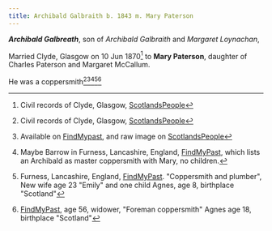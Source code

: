 ```yaml
---
title: Archibald Galbraith b. 1843 m. Mary Paterson
---
```

***Archibald Galbreath***, son of *Archibald Galbraith* and *Margaret Loynachan*,

Married Clyde, Glasgow on 10 Jun 1870[^marriage-paterson] to **Mary Paterson**, daughter of Charles Paterson and Margaret McCallum.

He was a coppersmith[^marriage-paterson][^census-1871][^census-1881][^census-1891][^census-1901]

[^marriage-paterson]: Civil records of Clyde, Glasgow, [ScotlandsPeople](https://www.scotlandspeople.gov.uk/view-image/nrs_stat_marriages/6895308)

[^census-1871]:  Available on [FindMypast](https://www.findmypast.com/transcript?id=GBC%2F1871%2F0024906490), and raw image on [ScotlandsPeople](https://www.scotlandspeople.gov.uk/view-image/nrs_census/10682619?image=10&return_row=0)

[^census-1881]: Maybe Barrow in Furness, Lancashire, England,  [FindMyPast](https://www.findmypast.com/transcript?id=GBC%2F1881%2F0019831138), which lists an Archibald as  master coppersmith with Mary, no children.

[^census-1891]:  Furness, Lancashire, England,  [FindMyPast](https://www.findmypast.com/transcript?id=GBC%2F1891%2F0024095495). "Coppersmith and plumber",  New wife age 23 "Emily" and one child Agnes, age 8, birthplace "Scotland"

[^census-1901]:  [FindMyPast](https://www.findmypast.com/transcript?id=GBC/1901/0023673181), age 56, widower, "Foreman coppersmith"  Agnes age 18, birthplace "Scotland"

[^census-1911]: [FindMyPast](https://www.findmypast.com/transcript?id=GBC/1911/RG14/25651/0323/12&expand=true), Agnes age 28, no occupation, birthplace listed as "Campbeltown Resident Scotland"
